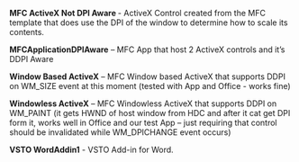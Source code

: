 <p><b>MFC ActiveX Not DPI Aware </b> - ActiveX Control created from the MFC template that does use the DPI of the window to determine how to scale its contents.</p>
<p><b>MFCApplicationDPIAware</b> – MFC App that host 2 ActiveX controls and it’s DDPI Aware</p>
<p><b>Window Based ActiveX</b> – MFC Window based ActiveX that supports DDPI on WM_SIZE event at this moment (tested with App and Office - works fine)</p>
<p><b>Windowless ActiveX</b> – MFC Windowless ActiveX that supports DDPI on WM_PAINT (it gets HWND of host window from HDC and after it cat get DPI form it, works well in Office and our test App – just requiring that control should be invalidated while WM_DPICHANGE event occurs)</p>
<p><b>VSTO WordAddin1</b> - VSTO Add-in for Word.
